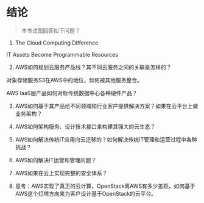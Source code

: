 # 结论

> 本书试图回答如下问题？

1. The Cloud Computing Difference

IT Assets Become Programmable Resources

2. AWS如何规划云服务产品线？其不同云服务之间的关联是怎样的？

对象存储服务S3在AWS中的地位，如何被其他服务整合。

AWS IaaS层产品如何对标传统数据中心各种硬件产品？

3. AWS如何基于其产品给不同领域和行业客户提供解决方案？如果在云平台上做业务架构？

4. AWS如何架构服务、设计技术接口来构建其强大的云生态？

5. AWS如何解决传统IT应用向云迁移的？如何解决传统IT管理和运营过程中各种挑战？

6. AWS如何解决IT运营和管理问题？

7. AWS如果在云上实现完整的安全体系？

8. 思考：AWS实现了真正的云计算，OpenStack离AWS有多少差距，如何基于AWS这个灯塔方向来为客户设计基于OpenStack的云平台。